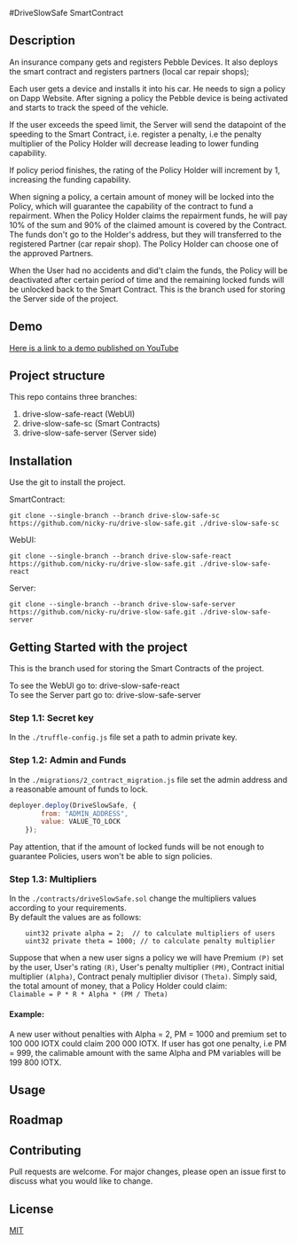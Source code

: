 #DriveSlowSafe SmartContract
## Description

An insurance company gets and registers Pebble Devices. It also deploys the smart contract and registers
partners (local car repair shops);

Each user gets a device and installs it into his car. He needs to sign a policy on Dapp Website.
After signing a policy the Pebble device is being activated and starts to track the speed of the
vehicle.

If the user exceeds the speed limit, the Server will send the datapoint of the speeding to the Smart Contract, i.e.
register a penalty, i.e the penalty multiplier of the Policy Holder will decrease leading to lower funding capability.

If policy period finishes, the rating of the Policy Holder will increment by 1, increasing the funding capability.

When signing a policy, a certain amount of money will be locked into the Policy, which will guarantee the capability
of the contract to fund a repairment. When the Policy Holder claims the repairment funds, he will pay
10% of the sum and 90% of the claimed amount is covered by the Contract. The funds don't go to the
Holder's address, but they will transferred to the registered Partner (car repair shop). The Policy Holder
can choose one of the approved Partners.

When the User had no accidents and did't claim the funds, the Policy will be deactivated after certain
period of time and the remaining locked funds will be unlocked back to the Smart Contract.
This is the branch used for storing the Server side of the project.

## Demo
[Here is a link to a demo published on YouTube](https://youtu.be/sXz3-jyW21Q)

## Project structure
This repo contains three branches:
1) drive-slow-safe-react (WebUI)
2) drive-slow-safe-sc (Smart Contracts)
3) drive-slow-safe-server (Server side)

## Installation

Use the git to install the project.

SmartContract:
```
git clone --single-branch --branch drive-slow-safe-sc https://github.com/nicky-ru/drive-slow-safe.git ./drive-slow-safe-sc
```
WebUI:
```
git clone --single-branch --branch drive-slow-safe-react https://github.com/nicky-ru/drive-slow-safe.git ./drive-slow-safe-react
```
Server:
```
git clone --single-branch --branch drive-slow-safe-server https://github.com/nicky-ru/drive-slow-safe.git ./drive-slow-safe-server
```
## Getting Started with the project

This is the branch used for storing the Smart Contracts of the project.

To see the WebUI go to: drive-slow-safe-react \
To see the Server part go to: drive-slow-safe-server

### Step 1.1: Secret key
In the `./truffle-config.js` file set a path to admin private key.

### Step 1.2: Admin and Funds
In the `./migrations/2_contract_migration.js` file set the admin address and a reasonable amount of funds to lock.

```javascript
deployer.deploy(DriveSlowSafe, {
        from: "ADMIN_ADDRESS",
        value: VALUE_TO_LOCK
    });
```

Pay attention, that if the amount of locked funds will be not enough to guarantee Policies, users won't be able to 
sign policies.

### Step 1.3: Multipliers
In the `./contracts/driveSlowSafe.sol` change the multipliers values according to your requirements.\
By default the values are as follows:
```solidity
    uint32 private alpha = 2;  // to calculate multipliers of users
    uint32 private theta = 1000; // to calculate penalty multiplier
```
Suppose that when a new user signs a policy we will have Premium `(P)` set by the user, 
User's rating `(R)`, User's penalty multiplier `(PM)`, Contract initial multiplier `(Alpha)`,
Contract penaly multiplier divisor `(Theta)`. Simply said, the total amount of money, that 
a Policy Holder could claim:\
`Claimable = P * R * Alpha * (PM / Theta)`
#### Example:
A new user without penalties with Alpha = 2, PM = 1000 and premium set to 100 000 IOTX could claim
200 000 IOTX.
If user has got one penalty, i.e PM = 999, the calimable amount with the same Alpha and PM variables will be 199 800 IOTX.

## Usage

## Roadmap

## Contributing
Pull requests are welcome. For major changes, please open an issue first to discuss what you would like to change.

## License
[MIT](https://choosealicense.com/licenses/mit/)